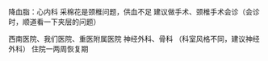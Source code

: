 
降血脂：心内科
采棉花是颈椎问题，供血不足
建议做手术、颈椎手术会诊（会诊时，顺道看一下夹层的问题）

西南医院、我们医院、重医附属医院
神经外科、骨科 （科室风格不同，建议神经外科）
住院一两周恢复期


